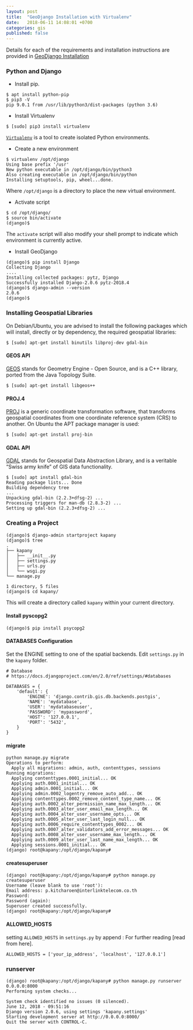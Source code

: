 ```yaml
---
layout: post
title:  "GeoDjango Installation with Virtualenv"
date:   2018-06-11 14:08:01 +0700
categories: gis
published: false
---
```

Details for each of the requirements and installation instructions are provided in [GeoDjango Installation](https://docs.djangoproject.com/en/2.0/ref/contrib/gis/install/)

### Python and Django
* Install pip.
```
$ apt install python-pip
$ pip3 -V
pip 9.0.1 from /usr/lib/python3/dist-packages (python 3.6)
```

* Install Virtualenv
```
$ [sudo] pip3 install virtualenv
```
[`Virtualenv`](https://virtualenv.pypa.io/en/stable/) is a tool to create isolated Python environments.

* Create a new environment
```
$ virtualenv /opt/django
Using base prefix '/usr'
New python executable in /opt/django/bin/python3
Also creating executable in /opt/django/bin/python
Installing setuptools, pip, wheel...done.
```
Where `/opt/django` is a directory to place the new virtual environment.

* Activate script
```
$ cd /opt/django/
$ source bin/activate
(django)$
```
The `activate` script will also modify your shell prompt to indicate which environment is currently active.

* Install GeoDjango
```
(django)$ pip install Django
Collecting Django
....
Installing collected packages: pytz, Django
Successfully installed Django-2.0.6 pytz-2018.4
(django)$ django-admin --version
2.0.6
(django)$
```

### Installing Geospatial Libraries
On Debian/Ubuntu, you are advised to install the following packages
which will install, directly or by dependency, the required geospatial libraries:
```
$ [sudo] apt-get install binutils libproj-dev gdal-bin
```

#### GEOS API
[GEOS](https://trac.osgeo.org/geos/) stands for Geometry Engine - Open Source,
and is a C++ library, ported from the Java Topology Suite.
```
$ [sudo] apt-get install libgeos++
```

#### PROJ.4
[PROJ](https://proj4.org/index.html) is a generic coordinate transformation software,
that transforms geospatial coordinates from one coordinate reference system (CRS) to another.
On Ubuntu the APT package manager is used:
```
$ [sudo] apt-get install proj-bin
```

#### GDAL API
[GDAL](http://www.gdal.org/) stands for Geospatial Data Abstraction Library, and is a veritable “Swiss army knife” of GIS data functionality.
```
$ [sudo] apt install gdal-bin
Reading package lists... Done
Building dependency tree
...
Unpacking gdal-bin (2.2.3+dfsg-2) ...
Processing triggers for man-db (2.8.3-2) ...
Setting up gdal-bin (2.2.3+dfsg-2) ...
```

### Creating a Project
```
(django)$ django-admin startproject kapany
(django)$ tree
.
├── kapany
│   ├── __init__.py
│   ├── settings.py
│   ├── urls.py
│   └── wsgi.py
└── manage.py

1 directory, 5 files
(django)$ cd kapany/
```
This will create a directory called `kapany` within your current directory.

#### Install pyscopg2
```
(django)$ pip install psycopg2
```

#### DATABASES Configuration
Set the ENGINE setting to one of the spatial backends. Edit `settings.py` in the
`kapany` folder.

```
# Database
# https://docs.djangoproject.com/en/2.0/ref/settings/#databases

DATABASES = {
    'default': {        
        'ENGINE': 'django.contrib.gis.db.backends.postgis',
        'NAME': 'mydatabase',
        'USER': 'mydatabaseuser',
        'PASSWORD': 'mypassword',
        'HOST': '127.0.0.1',
        'PORT': '5432',
    }
}
```

#### migrate
```
python manage.py migrate
Operations to perform:
  Apply all migrations: admin, auth, contenttypes, sessions
Running migrations:
  Applying contenttypes.0001_initial... OK
  Applying auth.0001_initial... OK
  Applying admin.0001_initial... OK
  Applying admin.0002_logentry_remove_auto_add... OK
  Applying contenttypes.0002_remove_content_type_name... OK
  Applying auth.0002_alter_permission_name_max_length... OK
  Applying auth.0003_alter_user_email_max_length... OK
  Applying auth.0004_alter_user_username_opts... OK
  Applying auth.0005_alter_user_last_login_null... OK
  Applying auth.0006_require_contenttypes_0002... OK
  Applying auth.0007_alter_validators_add_error_messages... OK
  Applying auth.0008_alter_user_username_max_length... OK
  Applying auth.0009_alter_user_last_name_max_length... OK
  Applying sessions.0001_initial... OK
(django) root@kapany:/opt/django/kapany#
```

#### createsuperuser
```
(django) root@kapany:/opt/django/kapany# python manage.py createsuperuser
Username (leave blank to use 'root'):
Email address: p.kitcharoen@interlinktelecom.co.th
Password:
Password (again):
Superuser created successfully.
(django) root@kapany:/opt/django/kapany#
````
#### ALLOWED_HOSTS
setting `ALLOWED_HOSTS` in `settings.py` by append :
For further reading [read from here].
```
ALLOWED_HOSTS = ['your_ip_address', 'localhost', '127.0.0.1']
```

### runserver
```
(django) root@kapany:/opt/django/kapany# python manage.py runserver 0.0.0.0:8000
Performing system checks...

System check identified no issues (0 silenced).
June 12, 2018 - 09:51:16
Django version 2.0.6, using settings 'kapany.settings'
Starting development server at http://0.0.0.0:8000/
Quit the server with CONTROL-C.
```
